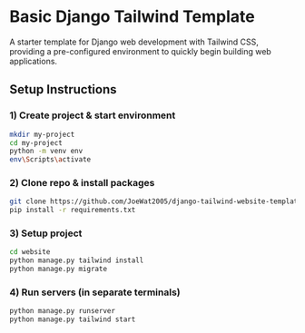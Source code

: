 # Basic Django Tailwind Template

A starter template for Django web development with Tailwind CSS, providing a pre-configured environment to quickly begin building web applications.

## Setup Instructions

### 1) Create project & start environment
```bash
mkdir my-project
cd my-project
python -m venv env
env\Scripts\activate
```

### 2) Clone repo & install packages
```bash
git clone https://github.com/JoeWat2005/django-tailwind-website-template.git .
pip install -r requirements.txt
```

### 3) Setup project
```bash
cd website
python manage.py tailwind install
python manage.py migrate
```

### 4) Run servers (in separate terminals)
```bash
python manage.py runserver
python manage.py tailwind start
```
